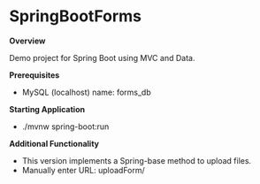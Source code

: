 # SpringBootForms

**Overview**

Demo project for Spring Boot using MVC and Data.

**Prerequisites**
- MySQL (localhost) name: forms_db

**Starting Application**
- ./mvnw spring-boot:run

**Additional Functionality**
- This version implements a Spring-base method to upload files.
- Manually enter URL: uploadForm/
